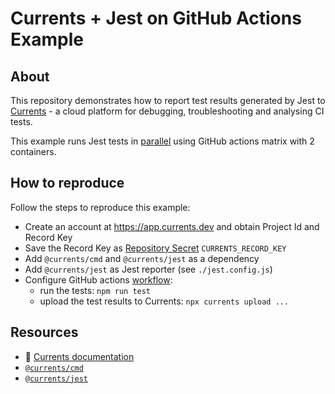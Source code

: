 # Currents + Jest on GitHub Actions Example

## About

This repository demonstrates how to report test results generated by Jest to [Currents](https://currents.dev) - a cloud platform for debugging, troubleshooting and analysing CI tests.

This example runs Jest tests in [parallel](https://jestjs.io/docs/cli#--shard) using GitHub actions matrix with 2 containers.

## How to reproduce

Follow the steps to reproduce this example:

- Create an account at https://app.currents.dev and obtain Project Id and Record Key
- Save the Record Key as [Repository Secret](https://docs.github.com/en/actions/security-guides/using-secrets-in-github-actions) `CURRENTS_RECORD_KEY`
- Add `@currents/cmd` and `@currents/jest` as a dependency
- Add `@currents/jest` as Jest reporter (see `./jest.config.js`)
- Configure GitHub actions [workflow](.github/workflows/test.yml):
  - run the tests: `npm run test`
  - upload the test results to Currents: `npx currents upload ...`

## Resources

- 📖 [Currents documentation](https://docs.currents.dev)
- [`@currents/cmd`](https://docs.currents.dev/resources/reporters/currents-cmd)
- [`@currents/jest`](https://docs.currents.dev/resources/reporters/currents-jest)
